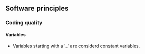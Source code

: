 ## Software principles
### Coding quality 
#### Variables
* Variables starting with a '_' are considerd constant variables.
 